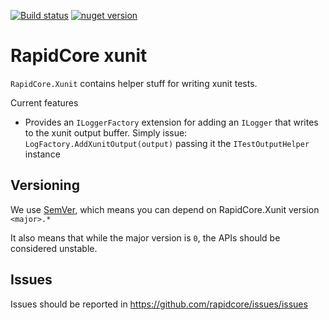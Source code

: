 [![Build status](https://ci.appveyor.com/api/projects/status/0a9kh4v7a6py068e?svg=true)](https://ci.appveyor.com/project/nover/rapidcore-xunit/branch/master)
[![nuget version][nuget-image]][nuget-url]

# RapidCore xunit

`RapidCore.Xunit` contains helper stuff for writing xunit tests. 

Current features

- Provides an `ILoggerFactory` extension for adding an `ILogger` that writes to the xunit output buffer. Simply issue: `LogFactory.AddXunitOutput(output)` passing it the `ITestOutputHelper` instance

## Versioning

We use [SemVer](http://semver.org/), which means you can depend on RapidCore.Xunit version `<major>.*`

It also means that while the major version is `0`, the APIs should be considered unstable.

## Issues

Issues should be reported in https://github.com/rapidcore/issues/issues

[nuget-image]: https://img.shields.io/nuget/v/RapidCore.Xunit.svg
[nuget-url]: https://www.nuget.org/packages/RapidCore.Xunit
